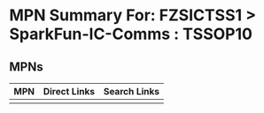 



# MPN Summary For: FZSICTSS1 > SparkFun-IC-Comms : TSSOP10

## MPNs
  

|MPN|Direct Links|Search Links|
| :--- | :--- | :--- |
||||
